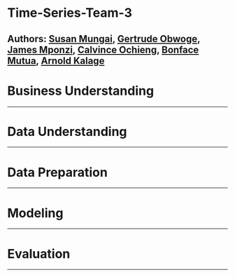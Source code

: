 # Time-Series-Team-3
## Authors: [Susan Mungai](https://github.com/Arnoldchovu), [Gertrude Obwoge](https://github.com/Getty3102), [James Mponzi](https://github.com/Mponziii), [Calvince Ochieng](https://github.com/ochiengcalvince), [Bonface Mutua](https://github.com/Bonnie10), [Arnold Kalage](https://github.com/Arnoldchovu)
# Business Understanding
---------
# Data Understanding
---------
# Data Preparation
---------
# Modeling
---------
# Evaluation
---------
